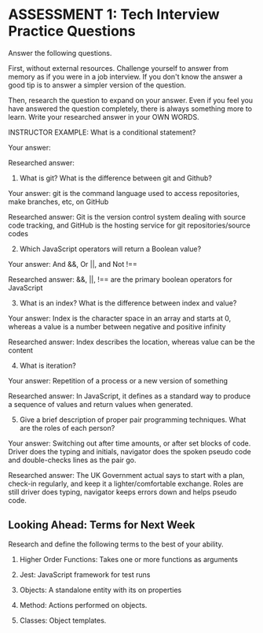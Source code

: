 # ASSESSMENT 1: Tech Interview Practice Questions
Answer the following questions.

First, without external resources. Challenge yourself to answer from memory as if you were in a job interview. If you don't know the answer a good tip is to answer a simpler version of the question.

Then, research the question to expand on your answer. Even if you feel you have answered the question completely, there is always something more to learn. Write your researched answer in your OWN WORDS.

INSTRUCTOR EXAMPLE: What is a conditional statement?

  Your answer:

  Researched answer:



1. What is git? What is the difference between git and Github?

  Your answer: git is the command language used to access repositories, make branches, etc, on GitHub

  Researched answer: Git is the version control system dealing with source code tracking, and GitHub is the hosting service for git repositories/source codes



2. Which JavaScript operators will return a Boolean value?

  Your answer: And &&, Or ||, and Not !==

  Researched answer: &&, ||, !== are the primary boolean operators for JavaScript



3. What is an index? What is the difference between index and value?

  Your answer: Index is the character space in an array and starts at 0, whereas a value is a number between negative and positive infinity

  Researched answer: Index describes the location, whereas value can be the content



4. What is iteration?

  Your answer: Repetition of a process or a new version of something

  Researched answer: In JavaScript, it defines as a standard way to produce a sequence of values and return values when generated.



5. Give a brief description of proper pair programming techniques. What are the roles of each person?

  Your answer: Switching out after time amounts, or after set blocks of code. Driver does the typing and initials, navigator does the spoken pseudo code and double-checks lines as the pair go.

  Researched answer: The UK Government actual says to start with a plan, check-in regularly, and keep it a lighter/comfortable exchange. Roles are still driver does typing, navigator keeps errors down and helps pseudo code.



## Looking Ahead: Terms for Next Week

Research and define the following terms to the best of your ability.

1. Higher Order Functions: Takes one or more functions as arguments

2. Jest: JavaScript framework for test runs

3. Objects: A standalone entity with its on properties

4. Method: Actions performed on objects.

5. Classes: Object templates.
